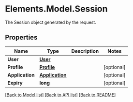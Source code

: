 # Elements.Model.Session
The Session object generated by the request.

## Properties

Name | Type | Description | Notes
------------ | ------------- | ------------- | -------------
**User** | [**User**](User.md) |  | 
**Profile** | [**Profile**](Profile.md) |  | [optional] 
**Application** | [**Application**](Application.md) |  | [optional] 
**Expiry** | **long** |  | [optional] 

[[Back to Model list]](../README.md#documentation-for-models) [[Back to API list]](../README.md#documentation-for-api-endpoints) [[Back to README]](../README.md)

